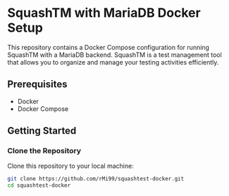 # SquashTM with MariaDB Docker Setup

This repository contains a Docker Compose configuration for running SquashTM with a MariaDB backend. SquashTM is a test management tool that allows you to organize and manage your testing activities efficiently.

## Prerequisites

- Docker
- Docker Compose

## Getting Started

### Clone the Repository

Clone this repository to your local machine:

```bash
git clone https://github.com/rMi99/squashtest-docker.git
cd squashtest-docker
